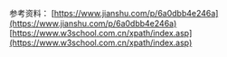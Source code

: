 参考资料：
[https://www.jianshu.com/p/6a0dbb4e246a](https://www.jianshu.com/p/6a0dbb4e246a)
[https://www.w3school.com.cn/xpath/index.asp](https://www.w3school.com.cn/xpath/index.asp)

